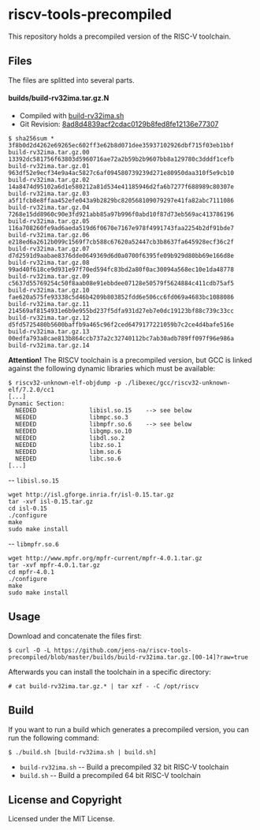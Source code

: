 riscv-tools-precompiled
=====
This repository holds a precompiled version of the RISC-V toolchain.

## Files
The files are splitted into several parts.

#### builds/build-rv32ima.tar.gz.N

- Compiled with [build-rv32ima.sh](https://github.com/riscv/riscv-tools/blob/master/build-rv32ima.sh)
- Git Revision: [8ad8d4839acf2cdac0129b8fed8fe12136e77307](https://github.com/riscv/riscv-tools/tree/8ad8d4839acf2cdac0129b8fed8fe12136e77307)

````
$ sha256sum *
3f8b0d2d4262e69265ec602ff3e62b8d071dee35937102926dbf715f03eb1bbf  build-rv32ima.tar.gz.00
13392dc581756f63803d5960716ae72a2b59b2b9607bb8a129780c3dddf1cefb  build-rv32ima.tar.gz.01
963df52e9ecf34e9a4ac5827c6af094580739239d271e80950daa310f5e9cb10  build-rv32ima.tar.gz.02
14a8474d95102a6d1e580212a81d534e41185946d2fa6b7277f688989c80307e  build-rv32ima.tar.gz.03
a5f1fcb8e8ffaa452efe043a9b2829bc820568109079297e41fa82abc7111086  build-rv32ima.tar.gz.04
7268e15dd8960c90e3fd921abb85a97b996f0abd10f87d73eb569ac413786196  build-rv32ima.tar.gz.05
116a708260fe9ad6aeda519d6f0670e7167e978f4991743faa2254b2df91bde7  build-rv32ima.tar.gz.06
e218ed6a2612b099c1569f7cb588c67620a52447cb3b8637fa645928ecf36c2f  build-rv32ima.tar.gz.07
d7d2591d9aabae8376dde0649369d6d0a0700f6395fe09b929d80bb69e166d8e  build-rv32ima.tar.gz.08
99ad40f618ce9d931e97f70ed594fc83bd2a80f0ac30094a568ec10e1da48778  build-rv32ima.tar.gz.09
c5637d55769254c50f8aab08e91ebbdee07128e50579f5624884c411cdb75af5  build-rv32ima.tar.gz.10
fae620a575fe93338c5d46b4209b803852fdd6e506cc6fd069a4683bc1088086  build-rv32ima.tar.gz.11
214569af8154931e6b9e955bd237f5dfa931d27eb7e0dc19123bf88c739c33cc  build-rv32ima.tar.gz.12
d5fd5725480b5600baffb9a465c96f2ced6479177221059b7c2ce4d4bafe516e  build-rv32ima.tar.gz.13
00edfa793a8cae813b864ccb737a2c32740112bc7ab30adb789ff097f96e986a  build-rv32ima.tar.gz.14
````

**Attention!**
The RISCV toolchain is a precompiled version, but GCC is linked against the following dynamic libraries which must be available:

```
$ riscv32-unknown-elf-objdump -p ./libexec/gcc/riscv32-unknown-elf/7.2.0/cc1  
[...]
Dynamic Section:
  NEEDED               libisl.so.15    --> see below
  NEEDED               libmpc.so.3
  NEEDED               libmpfr.so.6    --> see below
  NEEDED               libgmp.so.10
  NEEDED               libdl.so.2
  NEEDED               libz.so.1
  NEEDED               libm.so.6
  NEEDED               libc.so.6
[...]
```
-- `libisl.so.15`
```
wget http://isl.gforge.inria.fr/isl-0.15.tar.gz
tar -xvf isl-0.15.tar.gz
cd isl-0.15
./configure
make
sudo make install
```

-- `libmpfr.so.6`
```
wget http://www.mpfr.org/mpfr-current/mpfr-4.0.1.tar.gz
tar -xvf mpfr-4.0.1.tar.gz
cd mpfr-4.0.1
./configure
make
sudo make install
```

## Usage
Download and concatenate the files first:
```
$ curl -O -L https://github.com/jens-na/riscv-tools-precompiled/blob/master/builds/build-rv32ima.tar.gz.[00-14]?raw=true  
```
Afterwards you can install the toolchain in a specific directory:
```
# cat build-rv32ima.tar.gz.* | tar xzf - -C /opt/riscv
```

## Build
If you want to run a build which generates a precompiled version, you can run the following command:
```
$ ./build.sh [build-rv32ima.sh | build.sh]
```

- `build-rv32ima.sh` -- Build a precompiled 32 bit RISC-V toolchain
- `build.sh` -- Build a precompiled 64 bit RISC-V toolchain

## License and Copyright
Licensed under the MIT License.
